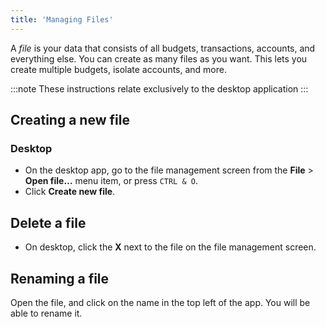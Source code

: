 ```yaml
---
title: 'Managing Files'
---
```


A *file* is your data that consists of all budgets, transactions, accounts, and everything else. You can create as many files as you want. This lets you create multiple budgets, isolate accounts, and more.

:::note
These instructions relate exclusively to the desktop application
:::

## Creating a new file

### Desktop

* On the desktop app, go to the file management screen from the **File** > **Open file…** menu item, or press `CTRL & O`.
* Click **Create new file**.

## Delete a file

* On desktop, click the **X** next to the file on the file management screen.

## Renaming a file

Open the file, and click on the name in the top left of the app. You will be able to rename it.
